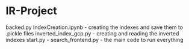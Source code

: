 # IR-Project
backed.py
IndexCreation.ipynb - creating the indexes and save them to .pickle files
inverted_index_gcp.py - creating and reading the inverted indexes
start.py - 
search_frontend.py - the main code to run everything

